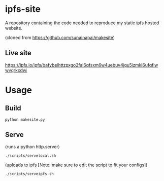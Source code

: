 # ipfs-site
A repository containing the code needed to reproduce my static ipfs hosted website.

(cloned from https://github.com/sunainapai/makesite)


## Live site

https://ipfs.io/ipfs/bafybeihttzpxgo2fai6qfsxm6w4uebuv4jqu5izmkl6ufqflwwvqrkxdwi

# Usage

## Build

```
python makesite.py
```

## Serve

(runs a python http.server)

```
./scripts/servelocal.sh
```

(uploads to ipfs [Note: make sure to edit the script to fit your configs])

```
./scripts/serveipfs.sh
```

